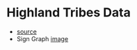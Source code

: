 # Highland Tribes Data 
   * [source](http://vlado.fmf.uni-lj.si/pub/networks/data/ucinet/ucidata.htm#gama)
   * Sign Graph [image](https://www.researchgate.net/figure/The-tribal-groups-of-the-Eastern-Central-Highlands-of-New-Guinea-from-the-study-of-Read_fig1_220906703)